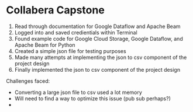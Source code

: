 # Collabera Capstone

1. Read through documentation for Google Dataflow and Apache Beam
2. Logged into and saved credientials within Terminal
3. Found example code for Google Cloud Storage, Google Dataflow, and Apache Beam for Python
4. Created a simple json file for testing purposes
5. Made many attempts at implementing the json to csv component of the project design
6. Finally implemented the json to csv component of the project design


Challenges faced:
- Converting a large json file to csv used a lot memory
-   Will need to find a way to optimize this issue (pub sub perhaps?)
- 
